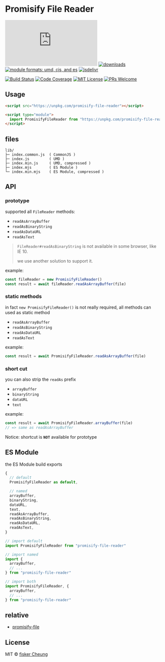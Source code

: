 # Promisify File Reader

[![gzip size](http://img.badgesize.io/https://unpkg.com/promisify-file-reader/lib/index.min.mjs?compression=gzip&label=gzip%20size&style=flat-square)](https://unpkg.com/promisify-file-reader/lib/)
[![downloads](https://img.shields.io/npm/dm/promisify-file-reader.svg?style=flat-square)](https://www.npmtrends.com/promisify-file-reader)
[![module formats: umd, cjs, and es](https://img.shields.io/badge/module%20formats-umd%2C%20cjs%2C%20es-green.svg?style=flat-square)](https://unpkg.com/promisify-file-reader/lib/)
[![jsdelivr](https://data.jsdelivr.com/v1/package/npm/promisify-file-reader/badge)](https://www.jsdelivr.com/package/npm/promisify-file-reader)

[![Build Status](https://img.shields.io/travis/fisker/promisify-file-reader.svg?style=flat-square)](https://travis-ci.org/fisker/promisify-file-reader)
[![Code Coverage](https://img.shields.io/codecov/c/github/fisker/promisify-file-reader.svg?style=flat-square)](https://codecov.io/github/fisker/promisify-file-reader)
[![MIT License](https://img.shields.io/npm/l/promisify-file-reader.svg?style=flat-square)](https://github.com/fisker/promisify-file-reader/blob/master/license)
[![PRs Welcome](https://img.shields.io/badge/PRs-welcome-brightgreen.svg?style=flat-square)](http://makeapullrequest.com)

## Usage

```html
<script src="https://unpkg.com/promisify-file-reader"></script>
```

```html
<script type="module">
  import PromisifyFileReader from "https://unpkg.com/promisify-file-reader?module"
</script>
```

## files

```text
lib/
├─ index.common.js  ( CommonJS )
├─ index.js         ( UMD )
├─ index.min.js     ( UMD, compressed )
├─ index.mjs        ( ES Module )
└─ index.min.mjs    ( ES Module, compressed )
```

## API

### prototype

supported all `FileReader` methods:

- `readAsArrayBuffer`
- `readAsBinaryString`
- `readAsDataURL`
- `readAsText`

> `FileReader#readAsBinaryString` is not available in some browser, like IE 10.
>
> we use another solution to support it.

example:

```js
const fileReader = new PromisifyFileReader()
const result = await fileReader.readAsArrayBuffer(file)
```

### static methods

in fact `new PromisifyFileReader()` is not really required, all methods can used as static method

- `readAsArrayBuffer`
- `readAsBinaryString`
- `readAsDataURL`
- `readAsText`

example:

```js
const result = await PromisifyFileReader.readAsArrayBuffer(file)
```

### short cut

you can also strip the `readAs` prefix

- `arrayBuffer`
- `binaryString`
- `dataURL`
- `text`

example:

```js
const result = await PromisifyFileReader.arrayBuffer(file)
// => same as readAsArrayBuffer
```

Notice: shortcut is **`NOT`** available for prototype

## ES Module

the ES Module build exports

```js
{
  // default
  PromisifyFileReader as default,

  // named
  arrayBuffer,
  binaryString,
  dataURL,
  text,
  readAsArrayBuffer,
  readAsBinaryString,
  readAsDataURL,
  readAsText,
}
```

```js
// import default
import PromisifyFileReader from "promisify-file-reader"

// import named
import {
  arrayBuffer,
  // ...
} from "promisify-file-reader"

// import both
import PromisifyFileReader, {
  arrayBuffer,
  // ...
} from "promisify-file-reader"
```

## relative

- [promisify-file](https://github.com/fisker/promisify-file)

## License

MIT © [fisker Cheung](https://www.fiskercheung.com/)
